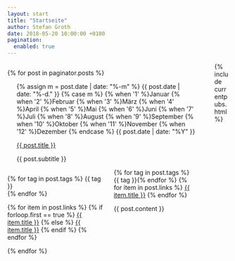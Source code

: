 ```yaml
---
layout: start
title: "Startseite"
author: Stefan Groth
date: 2018-05-20 10:00:00 +0100
pagination: 
  enabled: true
---
```


<div class="container is-widescreen main">
<div class="columns">
<div class="column is-12 b-t-1-dotted m-t-2 m-b-2"></div>
</div>
<div class="columns">
<div class="column content">

{% for post in paginator.posts %}
<div class="columns">
<div class="column is-3 is-hidden-touch"> </div>
<div class="column is-9 is-full-touch is-full-tablet">
<span class="is-size-7 has-text-grey">{% assign m = post.date | date: "%-m" %}
{{ post.date | date: "%-d." }}
{% case m %}
  {% when '1' %}Januar
  {% when '2' %}Februar
  {% when '3' %}März
  {% when '4' %}April
  {% when '5' %}Mai
  {% when '6' %}Juni
  {% when '7' %}Juli
  {% when '8' %}August
  {% when '9' %}September
  {% when '10' %}Oktober
  {% when '11' %}November
  {% when '12' %}Dezember
{% endcase %}
{{ post.date | date: "%Y" }}</span>
      <p class="title is-3"><a href="{{ post.url }}">{{ post.title }}</a></p>
      <p class="subtitle is-5">{{ post.subtitle }}</p>
</div>
</div>

<div class="columns">
<div class="column is-3 is-hidden-touch ">

{% for tag in post.tags %}
<span class="tag is-link">
<span class="icon"><i class="fas fa-tag fa-sm"></i></span>{{ tag }}</span><br />{% endfor %}

{% for item in post.links %}
{% if forloop.first == true %}
<a class="tag is-primary m-t-1" href="{{ item.url }}">
<span class="icon"><i class="fas fa-link fa-sm"></i></span>{{ item.title }}</a>
{% else %}
<a class="tag is-primary" href="{{ item.url }}">
<span class="icon"><i class="fas fa-link fa-sm"></i></span>{{ item.title }}</a>
{% endif %}
{% endfor %}

</div>
<div class="column is-9 is-full-touch is-full-tablet content">

<div class="tags is-hidden-desktop">
{% for tag in post.tags %}
  <span class="tag is-link">
 <span class="icon"><i class="fas fa-tag fa-sm"></i></span>{{ tag }}</span>{% endfor %}
 {% for item in post.links %}
 <span class="tag is-primary">
<span class="icon"><i class="fas fa-link fa-sm"></i></span><a class="taglinks" href="{{ item.url }}">{{ item.title }}</a></span>
{% endfor %}
</div>


{{ post.content }}


</div>

</div>
<div class="columns" style="">

<div class="column is-12 b-t-1-dotted m-t-2">

</div>
</div>
{% endfor %}
</div>

<div class="column is-1">

</div>

<div class="column is-3 is-size-7 is-hidden-mobile">
{% include currentpubs.html %}
<!--
<hr/>
   <p class="title is-6 has-text-danger">Bücher</p>
      
      <article class="media">
        <figure class="media-left">
          <p class="image" style="width: 128px">
            <img src="/assets/img/ordnungen-book.png">
          </p>
        </figure>
        <div class="media-content">
          <div class="content">
            <p class="is-size-7">
              <strong class="is-uppercase">John Smith</strong> <small>@johnsmith</small> <small>31m</small>
              <br>
              Lorem ipsum dolor sit amet, consectetur adipiscing elit. Aenean efficitur sit amet massa fringilla egestas. Nullam condimentum luctus turpis.
            </p>
          </div>
        </div>
      </article>
      <article class="media" >
        <figure class="media-left">
          <p class="image is-128x128" style="height:100%">
            <img src="/assets/img/ordnungen-book.png">
          </p>
        </figure>
        <div class="media-content">
          <div class="content">
            <p class="is-size-7">
              <strong class="is-uppercase">John Smith</strong> <small>@johnsmith</small> <small>31m</small>
              <br>
              Lorem ipsum dolor sit amet, consectetur adipiscing elit. Aenean efficitur sit amet massa fringilla egestas. Nullam condimentum luctus turpis.
            </p>
          </div>
        </div>
      </article>-->
</div>
</div>
</div>


